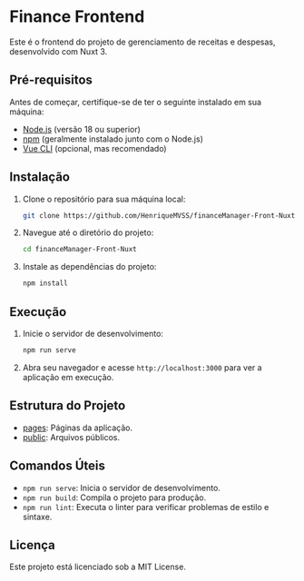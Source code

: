 # Finance Frontend

Este é o frontend do projeto de gerenciamento de receitas e despesas, desenvolvido com Nuxt 3.

## Pré-requisitos

Antes de começar, certifique-se de ter o seguinte instalado em sua máquina:

- [Node.js](https://nodejs.org/) (versão 18 ou superior)
- [npm](https://www.npmjs.com/) (geralmente instalado junto com o Node.js)
- [Vue CLI](https://cli.vuejs.org/) (opcional, mas recomendado)

## Instalação

1. Clone o repositório para sua máquina local:

    ```sh
    git clone https://github.com/HenriqueMVSS/financeManager-Front-Nuxt.git
    ```

2. Navegue até o diretório do projeto:

    ```sh
    cd financeManager-Front-Nuxt
    ```

3. Instale as dependências do projeto:

    ```sh
    npm install
    ```

## Execução

1. Inicie o servidor de desenvolvimento:

    ```sh
    npm run serve
    ```

2. Abra seu navegador e acesse `http://localhost:3000` para ver a aplicação em execução.

## Estrutura do Projeto

  - [pages](http://_vscodecontentref_/1): Páginas da aplicação.
- [public](http://_vscodecontentref_/2): Arquivos públicos.

## Comandos Úteis

- `npm run serve`: Inicia o servidor de desenvolvimento.
- `npm run build`: Compila o projeto para produção.
- `npm run lint`: Executa o linter para verificar problemas de estilo e sintaxe.


## Licença

Este projeto está licenciado sob a MIT License.